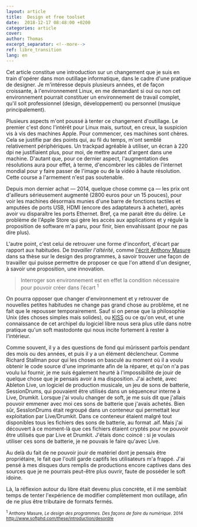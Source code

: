 ```yaml
---
layout: article
title:  Design et free toolset
date:  2018-12-17 08:48:00 +0200
categories: article
cover: 
author: Thomas
excerpt_separator: <!--more-->
ref: libre_transition
lang: en
---
```

Cet article constitue une introduction sur un changement que je suis en train d'opérer dans mon outillage informatique,<!--more--> dans le cadre d'une pratique de designer. Je m'intéresse depuis plusieurs années, et de façon croissante, à l'environnement Linux, en me demandant si oui ou non cet environnement pourrait constituer un environnement de travail complet, qu'il soit professionnel (design, développement) ou personnel (musique principalement).

Plusieurs aspects m'ont poussé à tenter ce changement d'outillage. Le premier c'est donc l'intérêt pour Linux mais, surtout, en creux, la suspicion vis à vis des machines Apple. Pour commencer, ces machines sont chères. Cela se justifie par des points qui, au fil du temps, m'ont semblé relativement périphériques. Un trackpad agréable à utiliser, un écran à 220 dpi ne justifiaient plus, pour moi, de mettre autant d'argent dans une machine. D'autant que, pour ce dernier aspect, l'augmentation des résolutions aura pour effet, à terme, d'encombrer les câbles de l'internet mondial pour y faire passer de l'image ou de la vidéo à haute résolution. Cette course a l'armement n'est pas soutenable. 

Depuis mon dernier achat ― 2014, quelque chose comme ça ― les prix ont d'ailleurs sérieusement augmenté (2800 euros pour un 15 pouces), pour voir les machines désormais munies d'une barre de fonctions tactiles et amputées de ports USB, HDMI (encore des adaptateurs à acheter), après avoir vu disparaître les ports Ethernet. Bref, ça me parait être du délire. Le problème de l'Apple Store qui gère les accès aux applications et y régule la proposition de software m'a paru, pour finir, bien envahissant (pour ne pas dire plus).

L'autre point, c'est celui de retrouver une forme d'inconfort, d'écart par rapport aux habitudes. De *travailler l'altérité*, comme [l'écrit Anthony Masure](http://www.softphd.com/these/creation-numerique/travailler-alterite) dans sa thèse sur le design des programmes, à savoir trouver une façon de travailler qui puisse permettre de proposer ce que l'on attend d'un designer, à savoir une proposition, une innovation. 

> Interroger son environnement est en effet la condition nécessaire pour pouvoir créer dans l’écart <sup>1</sup>

On pourra opposer que changer d'environnement et y retrouver de nouvelles petites habitudes ne change pas grand chose au problème, et ne fait que le repousser temporairement. Sauf si on pense que la philosophie Unix (des choses simples mais solides), ou [KISS](https://fr.wikipedia.org/wiki/Principe_KISS) ou ce qu'on veut, et une connaissance de cet archipel du logiciel libre nous sera plus utile dans notre pratique qu'un soft mastodonte qui nous incite fortement à rester à l'intérieur.

Comme souvent, il y a des questions de fond qui mûrissent parfois pendant des mois ou des années, et puis il y a un élément déclencheur. Comme Richard Stallman pour qui les choses on basculé au moment où il a voulu obtenir le code source d'une imprimante afin de la réparer, et qu'on n'a pas voulu lui fournir, je me suis également heurté à l'impossibilité de jouir de quelque chose que je pensais avoir à ma disposition.
J'ai acheté, avec Ableton Live, un logiciel de production musicale, un jeu de sons de batterie, SessionDrums, qui pouvaient être utilisés dans un séquenceur interne à Live, Drumkit. Lorsque j'ai voulu changer de soft, je me suis dit que j'allais pouvoir emmener avec moi ces sons de batterie que j'avais achetés. Bien sûr, SessIonDrums était regroupé dans un conteneur qui permettait leur exploitation par Live/Drumkit. Dans ce conteneur étaient malgré tout disponibles tous les fichiers des sons de batterie, au format .aif. Mais j'ai découvert à ce moment-là que ces fichiers étaient cryptés pour ne pouvoir être utilisés que par Live et Drumkit. J'étais donc coincé : si je voulais utiliser ces sons de batterie, je ne pouvais le faire qu'avec Live.

Au delà du fait de ne pouvoir jouir de matériel dont je pensais être propriétaire, le fait que l'outil garde captifs les utilisateurs m'a frappé. J'ai pensé à mes disques durs remplis de productions encore captives dans des sources que je ne pourrais peut-être plus ouvrir, faute de posséder le soft idoine.

Là, la réflexion autour du libre était devenu plus concrète, et il me semblait temps de tenter l'expérience de modifier complètement mon outillage, afin de ne plus être tributaire de formats fermés.

<small><sup>1</sup>&nbsp;Anthony Masure, *Le design des programmes. Des façons de faire du numérique*. 2014 <http://www.softphd.com/these/introduction/desordre></small>
